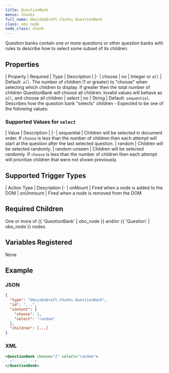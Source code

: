 ```yaml
---
title: QuestionBank
menus: chunks
full_name: ObojoboDraft.Chunks.QuestionBank
class: obo_node
node_class: chunk
---
```


Question banks contain one or more questions or other question banks with rules to describe how to select some subset of its children.

## Properties

| Property | Required | Type | Description |
|-
| choose | no | Integer or `all` | Default: `all`. The number of children (1 or greater) to "choose" when selecting which children to display. If greater then the total number of children QuestionBank will choose all children. Invalid values will behave as `all`, and choose all children
| select | no | String | Default: `sequential`. Describes how the question bank "selects" children - Expected to be one of the following values:

### Supported Values for `select`

| Value | Description |
|-
| sequential | Children will be selected in document order. If `choose` is less than the number of children then each attempt will start at the question after the last selected question.
| random | Children will be selected randomly.
| random-unseen | Children will be selected randomly. If `choose` is less than the number of children then each attempt will prioritize children that were not shown previously.

## Supported Trigger Types

| Action Type | Description
|-
| onMount | Fired when a node is added to the DOM
| onUnmount | Fired when a node is removed from the DOM

## Required Children

One or more of {{ 'QuestionBank' | obo_node }} and/or {{ 'Question' | obo_node }} nodes.

## Variables Registered

None

## Example

### JSON

```json
{
  "type": "ObojoboDraft.Chunks.QuestionBank",
  "id": "...",
  "content": {
    "choose": 2,
    "select": "random"
  },
  "children": [...]
}
```

### XML

```xml
<QuestionBank choose="2" select="random">
  <!-- ... -->
</QuestionBank>
```
